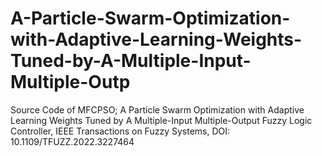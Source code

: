 # A-Particle-Swarm-Optimization-with-Adaptive-Learning-Weights-Tuned-by-A-Multiple-Input-Multiple-Outp
Source Code of MFCPSO; A Particle Swarm Optimization with Adaptive Learning Weights Tuned by A Multiple-Input Multiple-Output Fuzzy Logic Controller, IEEE Transactions on Fuzzy Systems, DOI: 10.1109/TFUZZ.2022.3227464

